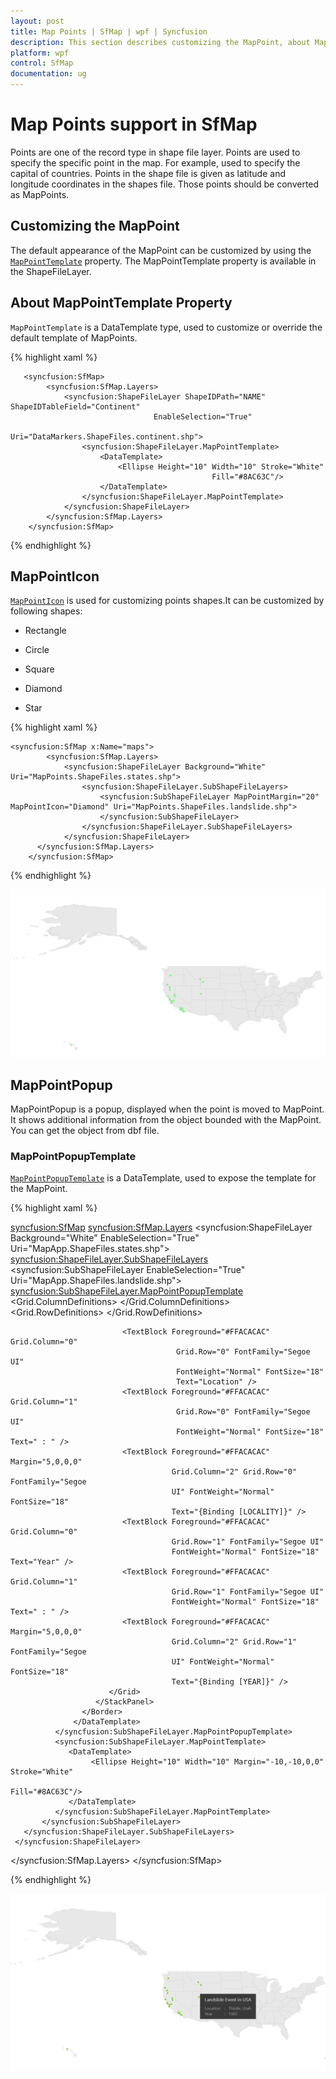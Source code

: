```yaml
---
layout: post
title: Map Points | SfMap | wpf | Syncfusion
description: This section describes customizing the MapPoint, about MapPointTemplate, MapPointPopupTemplate in WPF SfMaps control
platform: wpf
control: SfMap
documentation: ug
---
```


# Map Points support in SfMap

Points are one of the record type in shape file layer. Points are used to specify the specific point in the map. For example, used to specify the capital of countries. Points in the shape file is given as latitude and longitude coordinates in the shapes file. Those points should be converted as MapPoints.

## Customizing the MapPoint

The default appearance of the MapPoint can be customized by using the [`MapPointTemplate`](https://help.syncfusion.com/cr/wpf/Syncfusion.UI.Xaml.Maps.ShapeFileLayer.html#Syncfusion_UI_Xaml_Maps_ShapeFileLayer_MapPointTemplate) property. The MapPointTemplate property is available in the ShapeFileLayer.

## About MapPointTemplate Property

`MapPointTemplate` is a DataTemplate type, used to customize or override the default template of MapPoints.

{% highlight xaml %}

       <syncfusion:SfMap>
            <syncfusion:SfMap.Layers>
                <syncfusion:ShapeFileLayer ShapeIDPath="NAME"  ShapeIDTableField="Continent"                                                         
                                    EnableSelection="True"                                                                                                                  
                                    Uri="DataMarkers.ShapeFiles.continent.shp">
                    <syncfusion:ShapeFileLayer.MapPointTemplate>
                        <DataTemplate>
                            <Ellipse Height="10" Width="10" Stroke="White"      
                                                 Fill="#8AC63C"/>
                        </DataTemplate>
                    </syncfusion:ShapeFileLayer.MapPointTemplate>
                </syncfusion:ShapeFileLayer>
            </syncfusion:SfMap.Layers>
        </syncfusion:SfMap>                   

{% endhighlight %}

## MapPointIcon

[`MapPointIcon`](https://help.syncfusion.com/cr/wpf/Syncfusion.UI.Xaml.Maps.ShapeFileLayer.html#Syncfusion_UI_Xaml_Maps_ShapeFileLayer_MapPointIcon) is used for customizing points shapes.It can be customized by following shapes:

* Rectangle

* Circle

* Square

* Diamond

* Star

{% highlight xaml %}

    <syncfusion:SfMap x:Name="maps">
            <syncfusion:SfMap.Layers>
                <syncfusion:ShapeFileLayer Background="White" Uri="MapPoints.ShapeFiles.states.shp">
                    <syncfusion:ShapeFileLayer.SubShapeFileLayers>
                        <syncfusion:SubShapeFileLayer MapPointMargin="20" MapPointIcon="Diamond" Uri="MapPoints.ShapeFiles.landslide.shp">
                        </syncfusion:SubShapeFileLayer>
                    </syncfusion:ShapeFileLayer.SubShapeFileLayers>
                </syncfusion:ShapeFileLayer>
          </syncfusion:SfMap.Layers>
        </syncfusion:SfMap>

{% endhighlight %}

![Map Points icon image in WPF SfMap](Map-Points_images/Map_Points_Icon_image.png)

## MapPointPopup

MapPointPopup is a popup, displayed when the point is moved to MapPoint. It shows additional information from the object bounded with the MapPoint. You can get the object from dbf file.

### MapPointPopupTemplate

[`MapPointPopupTemplate`](https://help.syncfusion.com/cr/wpf/Syncfusion.UI.Xaml.Maps.ShapeFileLayer.html#Syncfusion_UI_Xaml_Maps_ShapeFileLayer_MapPointPopupTemplate) is a DataTemplate, used to expose the template for the MapPoint. 

{% highlight xaml %}

<syncfusion:SfMap>
     <syncfusion:SfMap.Layers>
         <syncfusion:ShapeFileLayer Background="White" EnableSelection="True" 
                                    Uri="MapApp.ShapeFiles.states.shp">
              <syncfusion:ShapeFileLayer.SubShapeFileLayers>
                 <syncfusion:SubShapeFileLayer   EnableSelection="True" 
                                    Uri="MapApp.ShapeFiles.landslide.shp">
                  <syncfusion:SubShapeFileLayer.MapPointPopupTemplate>
                        <DataTemplate>
                             <Border Background="#FF252525" Opacity="0.9"  Height="110"
                                     BorderThickness="0.5">
                               <StackPanel Margin="10,5,20,0">
                                   <StackPanel>
                                       <TextBlock Text="Landslide Event in USA"  
                                         Margin="10,5,0,0" Foreground="White" 
                                         FontSize="20"  FontFamily="Segoe UI" />
                                    </StackPanel>
                            <Grid Margin="10,5,10,0">
                               <Rectangle Stroke="#FF505050" StrokeDashArray="6 2" 
                                          Height="2"  VerticalAlignment="Center" />
                            </Grid>
                            <Grid Margin="10,5,0,0" >
                               <Grid.ColumnDefinitions>
                                    <ColumnDefinition Width="0.41*"/>
                                    <ColumnDefinition Width="0.1*"/>
                                    <ColumnDefinition Width="0.49*"/>
                                </Grid.ColumnDefinitions>
                                <Grid.RowDefinitions>
                                     <RowDefinition/>
                                     <RowDefinition/>
                                </Grid.RowDefinitions>

                             <TextBlock Foreground="#FFACACAC" Grid.Column="0" 
                                         Grid.Row="0" FontFamily="Segoe UI" 
                                         FontWeight="Normal" FontSize="18" 
                                         Text="Location" />
                             <TextBlock Foreground="#FFACACAC" Grid.Column="1" 
                                         Grid.Row="0" FontFamily="Segoe UI" 
                                         FontWeight="Normal" FontSize="18" Text=" : " />
                             <TextBlock Foreground="#FFACACAC" Margin="5,0,0,0" 
                                        Grid.Column="2" Grid.Row="0" FontFamily="Segoe 
                                        UI" FontWeight="Normal" FontSize="18" 
                                        Text="{Binding [LOCALITY]}" />
                             <TextBlock Foreground="#FFACACAC" Grid.Column="0" 
                                        Grid.Row="1" FontFamily="Segoe UI" 
                                        FontWeight="Normal" FontSize="18" Text="Year" />
                             <TextBlock Foreground="#FFACACAC" Grid.Column="1" 
                                        Grid.Row="1" FontFamily="Segoe UI" 
                                        FontWeight="Normal" FontSize="18" Text=" : " />
                             <TextBlock Foreground="#FFACACAC" Margin="5,0,0,0" 
                                        Grid.Column="2" Grid.Row="1" FontFamily="Segoe 
                                        UI" FontWeight="Normal" FontSize="18" 
                                        Text="{Binding [YEAR]}" />
                          </Grid>
                       </StackPanel>
                    </Border>
                  </DataTemplate>
              </syncfusion:SubShapeFileLayer.MapPointPopupTemplate>
              <syncfusion:SubShapeFileLayer.MapPointTemplate>
                 <DataTemplate>
                      <Ellipse Height="10" Width="10" Margin="-10,-10,0,0" Stroke="White" 
                                                                         Fill="#8AC63C"/>
                 </DataTemplate>
              </syncfusion:SubShapeFileLayer.MapPointTemplate>
           </syncfusion:SubShapeFileLayer>
       </syncfusion:ShapeFileLayer.SubShapeFileLayers>
     </syncfusion:ShapeFileLayer>
   </syncfusion:SfMap.Layers>
</syncfusion:SfMap>

{% endhighlight %}

![Map Points and popup image in WPF SfMap](Map-Points_images/Map_Points_Popup_image.png)

